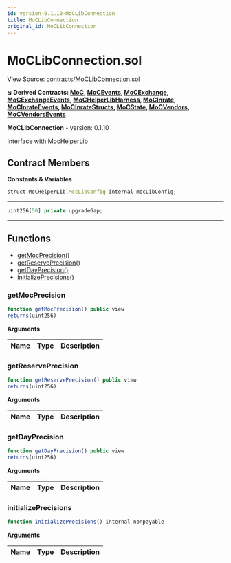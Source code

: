 ```yaml
---
id: version-0.1.10-MoCLibConnection
title: MoCLibConnection
original_id: MoCLibConnection
---
```


# MoCLibConnection.sol

View Source: [contracts/MoCLibConnection.sol](../../contracts/MoCLibConnection.sol)

**↘ Derived Contracts: [MoC](MoC.md), [MoCEvents](MoCEvents.md), [MoCExchange](MoCExchange.md), [MoCExchangeEvents](MoCExchangeEvents.md), [MoCHelperLibHarness](MoCHelperLibHarness.md), [MoCInrate](MoCInrate.md), [MoCInrateEvents](MoCInrateEvents.md), [MoCInrateStructs](MoCInrateStructs.md), [MoCState](MoCState.md), [MoCVendors](MoCVendors.md), [MoCVendorsEvents](MoCVendorsEvents.md)**

**MoCLibConnection** - version: 0.1.10

Interface with MocHelperLib

## Contract Members
**Constants & Variables**

```js
struct MoCHelperLib.MocLibConfig internal mocLibConfig;
```
---

```js
uint256[50] private upgradeGap;
```
---

## Functions

- [getMocPrecision()](#getmocprecision)
- [getReservePrecision()](#getreserveprecision)
- [getDayPrecision()](#getdayprecision)
- [initializePrecisions()](#initializeprecisions)

### getMocPrecision

```js
function getMocPrecision() public view
returns(uint256)
```

**Arguments**

| Name        | Type           | Description  |
| ------------- |------------- | -----|

### getReservePrecision

```js
function getReservePrecision() public view
returns(uint256)
```

**Arguments**

| Name        | Type           | Description  |
| ------------- |------------- | -----|

### getDayPrecision

```js
function getDayPrecision() public view
returns(uint256)
```

**Arguments**

| Name        | Type           | Description  |
| ------------- |------------- | -----|

### initializePrecisions

```js
function initializePrecisions() internal nonpayable
```

**Arguments**

| Name        | Type           | Description  |
| ------------- |------------- | -----|

